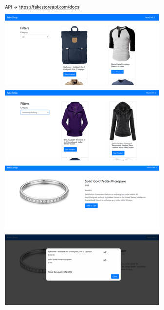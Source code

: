 API -> https://fakestoreapi.com/docs

![](images/fake1.PNG)

![](images/fake3.PNG)

![](images/fake4.PNG)

![](images/fake5.PNG)
